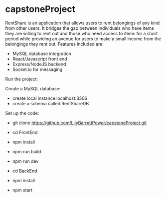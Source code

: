 # capstoneProject

RentShare is an application that allows users to rent belongings of any kind from other users. It bridges the gap between individuals who have items they are willing to rent out and those who need access to items for a short period while providing an avenue for users to make a small income from the belongings they rent out. 
Features included are:
- MySQL database integration
- React/Javascript front end
- Express/NodeJS backend
- Socket.io for messaging

Run the project:

Create a MySQL database:
- create local instance localhost:3306
- create a schema called RentShareDB

Set up the code:
- git clone https://github.com/LilyBarrettPower/capstoneProject.git
- cd FrontEnd
- npm install
- npm run build
- npm run dev

- cd BackEnd
- npm install
- npm start
